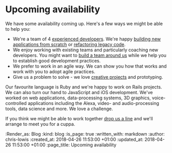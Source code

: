 Upcoming availability
=====================

We have some availability coming up. Here's a few ways we might be able to help you:

- We're a team of 4 [experienced developers](http://gofreerange.com#people). We're happy [building new applications from scratch](http://gofreerange.com/projects#harmonia) or [refactoring legacy code](http://gofreerange.com/projects#smart-answers).
- We enjoy working with existing teams and particularly coaching new developers. You might want to [build a team around us](http://gofreerange.com/projects#futurelearn-mooc-platform) while we help you to establish good development practices.
- We prefer to work in an agile way. We can show you how that works and work with you to adopt agile practices.
- Give us a problem to solve - we love [creative projects](http://gofreerange.com/projects) and prototyping.

Our favourite language is Ruby and we're happy to work on Rails projects. We can also turn our hand to JavaScript and iOS development. We've worked on web applications, data-processing systems, 3D graphics, voice-controlled applications including the Alexa, video- and audio-processing tools, data science and more. We love a challenge.

If you think we might be able to work together [drop us a line](mailto:lets@gofreerange.com) and we'll arrange to meet you for a cuppa.

:Render_as: Blog
:kind: blog
:is_page: true
:written_with: markdown
:author: chris-lowis
:created_at: 2018-04-26 11:53:00 +01:00
:updated_at: 2018-04-26 11:53:00 +01:00
:page_title: Upcoming availability
